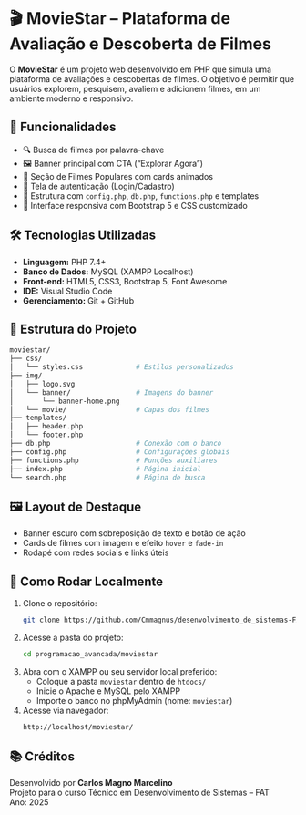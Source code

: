 # 🎬 MovieStar – Plataforma de Avaliação e Descoberta de Filmes

O **MovieStar** é um projeto web desenvolvido em PHP que simula uma plataforma de avaliações e descobertas de filmes. O objetivo é permitir que usuários explorem, pesquisem, avaliem e adicionem filmes, em um ambiente moderno e responsivo.

## 🚀 Funcionalidades

- 🔍 Busca de filmes por palavra-chave
- 🖼️ Banner principal com CTA (“Explorar Agora”)
- 📌 Seção de Filmes Populares com cards animados
- 👤 Tela de autenticação (Login/Cadastro)
- 🧱 Estrutura com `config.php`, `db.php`, `functions.php` e templates
- 🎨 Interface responsiva com Bootstrap 5 e CSS customizado

## 🛠️ Tecnologias Utilizadas

- **Linguagem:** PHP 7.4+
- **Banco de Dados:** MySQL (XAMPP Localhost)
- **Front-end:** HTML5, CSS3, Bootstrap 5, Font Awesome
- **IDE:** Visual Studio Code
- **Gerenciamento:** Git + GitHub

## 📁 Estrutura do Projeto

```bash
moviestar/
├── css/
│   └── styles.css             # Estilos personalizados
├── img/
│   ├── logo.svg
│   └── banner/                # Imagens do banner
│       └── banner-home.png
│   └── movie/                 # Capas dos filmes
├── templates/
│   ├── header.php
│   └── footer.php
├── db.php                     # Conexão com o banco
├── config.php                 # Configurações globais
├── functions.php              # Funções auxiliares
├── index.php                  # Página inicial
└── search.php                 # Página de busca
```

## 🖼️ Layout de Destaque

- Banner escuro com sobreposição de texto e botão de ação
- Cards de filmes com imagem e efeito `hover` e `fade-in`
- Rodapé com redes sociais e links úteis

## 📌 Como Rodar Localmente

1. Clone o repositório:
   ```bash
   git clone https://github.com/Cmmagnus/desenvolvimento_de_sistemas-FAT.git
   ```
2. Acesse a pasta do projeto:
   ```bash
   cd programacao_avancada/moviestar
   ```
3. Abra com o XAMPP ou seu servidor local preferido:
   - Coloque a pasta `moviestar` dentro de `htdocs/`
   - Inicie o Apache e MySQL pelo XAMPP
   - Importe o banco no phpMyAdmin (nome: `moviestar`)
4. Acesse via navegador:
   ```bash
   http://localhost/moviestar/
   ```

## 📚 Créditos

Desenvolvido por **Carlos Magno Marcelino**  
Projeto para o curso Técnico em Desenvolvimento de Sistemas – FAT  
Ano: 2025

